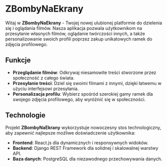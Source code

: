 # ZBombyNaEkrany

Witaj w **ZBombyNaEkrany** - Twojej nowej ulubionej platformie do dzielenia się i oglądania filmów. Nasza aplikacja pozwala użytkownikom na przesyłanie własnych filmów, oglądanie twórczości innych, a także personalizowanie swoich profili poprzez zakup unikatowych ramek do zdjęcia profilowego.

## Funkcje

- **Przeglądanie filmów**: Odkrywaj niesamowite treści stworzone przez społeczność z całego świata.
- **Przesyłanie treści**: Dziel się swoimi filmami z innymi, dzięki łatwemu w użyciu interfejsowi przesyłania.
- **Personalizacja profilu**: Wybierz spośród szerokiej gamy ramek dla swojego zdjęcia profilowego, aby wyróżnić się w społeczności.


## Technologie

Projekt **ZBombyNaEkrany** wykorzystuje nowoczesny stos technologiczny, aby zapewnić najlepsze możliwe doświadczenie użytkownika:

- **Frontend**: React.js dla dynamicznych i responsywnych widoków.
- **Backend**: Django REST Framework dla solidnej i skalowalnej warstwy API.
- **Baza danych**: PostgreSQL dla niezawodnego przechowywania danych.

